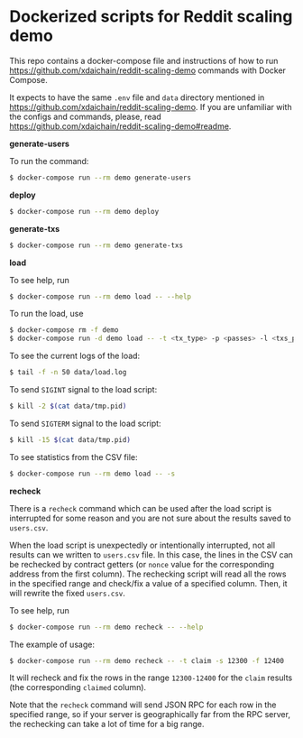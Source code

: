 # Dockerized scripts for Reddit scaling demo

This repo contains a docker-compose file and instructions of how to run https://github.com/xdaichain/reddit-scaling-demo commands with Docker Compose.

It expects to have the same `.env` file and `data` directory mentioned in https://github.com/xdaichain/reddit-scaling-demo. If you are unfamiliar with the configs and commands, please, read https://github.com/xdaichain/reddit-scaling-demo#readme.

**generate-users**

To run the command:

```bash
$ docker-compose run --rm demo generate-users
```

**deploy**

```bash
$ docker-compose run --rm demo deploy
```

**generate-txs**

```bash
$ docker-compose run --rm demo generate-txs
```

**load**

To see help, run

```bash
$ docker-compose run --rm demo load -- --help
```

To run the load, use

```bash
$ docker-compose rm -f demo
$ docker-compose run -d demo load -- -t <tx_type> -p <passes> -l <txs_per_pass> -i <interval> -q <queue_limit>
```

To see the current logs of the load:

```bash
$ tail -f -n 50 data/load.log
```

To send `SIGINT` signal to the load script:

```bash
$ kill -2 $(cat data/tmp.pid)
```

To send `SIGTERM` signal to the load script:

```bash
$ kill -15 $(cat data/tmp.pid)
```

To see statistics from the CSV file:

```bash
$ docker-compose run --rm demo load -- -s
```

**recheck**

There is a `recheck` command which can be used after the load script is interrupted for some reason and you are not sure about the results saved to `users.csv`.

When the load script is unexpectedly or intentionally interrupted, not all results can we written to `users.csv` file. In this case, the lines in the CSV can be rechecked by contract getters (or `nonce` value for the corresponding address from the first column). The rechecking script will read all the rows in the specified range and check/fix a value of a specified column. Then, it will rewrite the fixed `users.csv`.

To see help, run

```bash
$ docker-compose run --rm demo recheck -- --help
```

The example of usage:

```bash
$ docker-compose run --rm demo recheck -- -t claim -s 12300 -f 12400
```

It will recheck and fix the rows in the range `12300-12400` for the `claim` results (the corresponding `claimed` column).

Note that the `recheck` command will send JSON RPC for each row in the specified range, so if your server is geographically far from the RPC server, the rechecking can take a lot of time for a big range.
